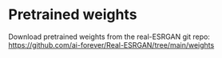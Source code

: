 # Pretrained weights
Download pretrained weights from the real-ESRGAN git repo: 
https://github.com/ai-forever/Real-ESRGAN/tree/main/weights